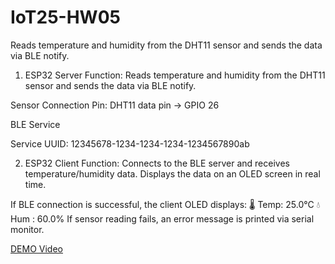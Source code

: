 # IoT25-HW05
Reads temperature and humidity from the DHT11 sensor and sends the data via BLE notify.

1. ESP32 Server
Function: Reads temperature and humidity from the DHT11 sensor and sends the data via BLE notify.

Sensor Connection Pin: DHT11 data pin → GPIO 26

BLE Service

Service UUID: 12345678-1234-1234-1234-1234567890ab


2. ESP32 Client
Function: Connects to the BLE server and receives temperature/humidity data. Displays the data on an OLED screen in real time.

If BLE connection is successful, the client OLED displays:
🌡 Temp: 25.0°C
💧 Hum : 60.0%
If sensor reading fails, an error message is printed via serial monitor.

[DEMO Video](https://youtube.com/shorts/aruCSPtUC9o?si=ItyAlmKAU516Gw3d)
